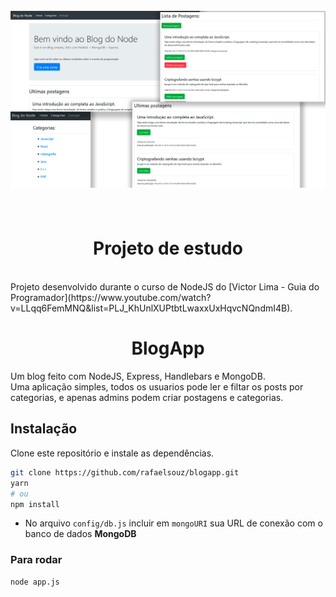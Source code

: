 <h1 align="center"><br><img src="./banner.png" alt="banner" />
<br>
<br>


<h1 align="center">Projeto de estudo</h1>
<br/>
Projeto desenvolvido durante o curso de NodeJS do [Victor Lima - Guia do Programador](https://www.youtube.com/watch?v=LLqq6FemMNQ&list=PLJ_KhUnlXUPtbtLwaxxUxHqvcNQndmI4B).
<br/>
<h1 align="center">BlogApp</h1>
Um blog feito com NodeJS, Express, Handlebars e MongoDB. <br/>
Uma aplicação simples, todos os usuarios pode ler e filtar os posts por categorias, e apenas admins podem criar postagens e categorias. 


## Instalação
Clone este repositório e instale as dependências.
```sh
git clone https://github.com/rafaelsouz/blogapp.git
yarn
# ou
npm install
```
- No arquivo `config/db.js` incluir em `mongoURI` sua URL de conexão com o banco de dados **MongoDB**

### Para rodar
```
node app.js
```


